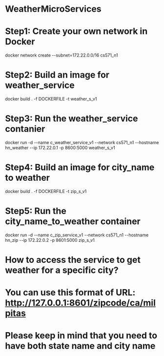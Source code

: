 # WeatherMicroServices

# Step1: Create your own network in Docker
docker network create --subnet=172.22.0.0/16 cs571_n1 

# Step2: Build an image for weather_service
docker build . -f DOCKERFILE -t weather_s_v1 

# Step3: Run the weather_service contanier
docker run -d --name c_weather_service_v1 --network cs571_n1 --hostname hn_weather --ip 172.22.0.1 -p 8600:5000 weather_s_v1

# Step4: Build an image for city_name to weather
docker build . -f DOCKERFILE -t zip_s_v1   

# Step5: Run the city_name_to_weather container
docker run -d --name c_zip_service_v1 --network cs571_n1 --hostname hn_zip --ip 172.22.0.2 -p 8601:5000 zip_s_v1

# How to access the service to get weather for a specific city?
#   You can use this format of URL: http://127.0.0.1:8601/zipcode/ca/milpitas
#   Please keep in mind that you need to have both state name and city name 
